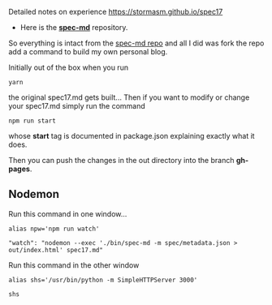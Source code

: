 
Detailed notes on experience https://stormasm.github.io/spec17

* Here is the **[spec-md](https://github.com/leebyron/spec-md)** repository.

So everything is intact from the
[spec-md repo](https://github.com/leebyron/spec-md)
and all I did was fork the repo
add a command to build my own personal blog.

Initially out of the box when you run

```
yarn
```

the original spec17.md gets built...
Then if you want to modify or change your spec17.md simply run the command

```
npm run start
```

whose **start** tag is documented in package.json explaining exactly what it does.

Then you can push the changes in the out directory into the branch **gh-pages**.

## Nodemon

Run this command in one window...

```
alias npw='npm run watch'

"watch": "nodemon --exec './bin/spec-md -m spec/metadata.json > out/index.html' spec17.md"
```

Run this command in the other window

```
alias shs='/usr/bin/python -m SimpleHTTPServer 3000'

shs
```
